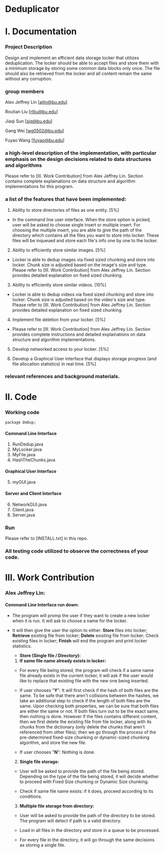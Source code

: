 # Deduplicator

# I. Documentation

### Project Description 
Design and implement an efficient data storage locker that utilizes deduplication. The locker should be able to accept files and store them with a minimum storage by storing some common data blocks only once. The file should also be retrieved from the locker and all content remain the same without any corruption.

### group members 
Alex Jeffrey Lin  [ajlin@bu.edu]

Routian Liu  [rtliu@bu.edu]

Jiaqi Sun  [sjq@bu.edu]

Gang Wei  [wg0502@bu.edu]

Fuyao Wang  [fuyao@bu.edu]

### a high-level description of the implementation, with particular emphasis on the design decisions related to data structures and algorithms
Please refer to [III. Work Contribution] from Alex Jeffrey Lin. Section contains complete explainations on data structure and algorithm implementations for this program.

### a list of the features that have been implemented:
1. Ability to store directories of files as one entity. [5%]
* In the command line user interface. When the store option is picked, user will be asked to choose single insert or multiple insert. For choosing the multiple insert, you are able to give the path of the directory which contains all the files you want to store into locker. These files will be inqueued and store each file's info one by one to the locker. 

2. Ability to efficiently store similar images. [5%]
* Locker is able to dedup images via fixed sized chunking and store into locker. Chunk size is adjusted based on the image's size and type. Please refer to [III. Work Contribution] from Alex Jeffrey Lin. Section provides detailed explanation on fixed sized chunking.

3. Ability to efficiently store similar videos. [10%]
* Locker is able to dedup videos via fixed sized chunking and store into locker. Chunk size is adjusted based on the video's size and type. Please refer to [III. Work Contribution] from Alex Jeffrey Lin. Section provides detailed explanation on fixed sized chunking.

4. Implement file deletion from your locker. [5%]
* Please refer to [III. Work Contribution] from Alex Jeffrey Lin. Section provides complete instructions and detailed explainations on data structure and algorithm implementations.

5. Develop networked access to your locker. [5%]

6. Develop a Graphical User Interface that displays storage progress (and file allocation statistics) in real time. [5%]

### relevant references and background materials.

# II. Code
### Working code
```
package DeDup;
```
#### Command Line Interface
1. RunDedup.java
2. MyLocker.java
3. MyFile.java
4. HashTheChunks.java
#### Graphical User Interface
5. myGUI.java
#### Server and Client Interface
6. NetworkGUI.java
7. Client.java
8. Server.java

### Run
Please refer to [INSTALL.txt] in this repo. 


### All testing code utilized to observe the correctness of your code.


# III. Work Contribution 

### Alex Jeffrey Lin: 
#### Command Line Interface run down:
* The program will promp the user if they want to create a new locker when it is run. It will ask to choose a name for the locker.
* It will then give the user the option to either: **Store** files into locker; **Retrieve** existing file from locker; **Delete** existing file from locker; Check existing files in locker; **Finish** will end the program and print locker statistics.
  * **Store (Single file / Directory):**
  
  1. **If same file name already exists in locker:** 
  
  * For every file being stored, the program will check if a same name file already exists in the current locker, it will ask  if the user would like to replace that existing file with the new one being inserted.

  * If user chooses "**Y**": It will first check if the hash of both files are the same. To be safe that there aren't collisions between the hashes, we take an additional step to check if the length of both files are the same. Upon checking both properties, we can be sure that both files are either the same or not. If both files turn out to be the exact same, then nothing is done. However if the files contains different content, then we first delete the existing file from file locker, along with its chunks from the dictionary (only delete the chunks that aren't referenced from other files); then we go through the process of the pre-determined fixed-size chunking or dynamic-sized chunking algorithm, and store the new file.

  * If user chooses "**N**": Nothing is done.
  
  2. **Single file storage:**
  
  * User will be asked to provide the path of the file being stored. Depending on the type of the file being stored, it will decide whether to proceed with Fixed Size chunking or Dynamic Size chunking.
  
  * Check if same file name exists: if it does, proceed according to its conditions. 
  
  3. **Multiple file storage from directory:**
  
  * User will be asked to provide the path of the directory to be stored. The program will detect if path is a valid directory.
  
  * Load in all files in the directory and store in a queue to be processed.
  
  * For every file in the directory, it will go through the same decisions as storing a single file.
  
  
  
  
  
  
  







